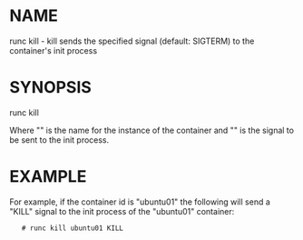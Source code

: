 # NAME
   runc kill - kill sends the specified signal (default: SIGTERM) to the container's init process

# SYNOPSIS
   runc kill <container-id> <signal>

Where "<container-id>" is the name for the instance of the container and
"<signal>" is the signal to be sent to the init process.

# EXAMPLE

For example, if the container id is "ubuntu01" the following will send a "KILL"
signal to the init process of the "ubuntu01" container:

       # runc kill ubuntu01 KILL
